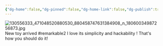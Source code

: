 ```yaml
---
{"dg-home":false,"dg-pinned":false,"dg-home-link":false,"dg-publish":true,"tags":["dgblip"],"disabled rules":["yaml-title","yaml-title-alias","file-name-heading"],"title":"philipp on instagram @ 2020-12-11","created-date":"2020-12-11T09:02:00","updated-date":"2025-05-02T17:43:08","dg-path":"blips/18060034987256873.md","permalink":"/blips/18060034987256873/","dgPassFrontmatter":true}
---
```



![130556333_471048520880530_880458747631384908_n_18060034987256873.jpg](/img/user/attachments/130556333_471048520880530_880458747631384908_n_18060034987256873.jpg)
New toy arrived  #remarkable2 I love its simplicity and hackability ! That's how you should do it!



